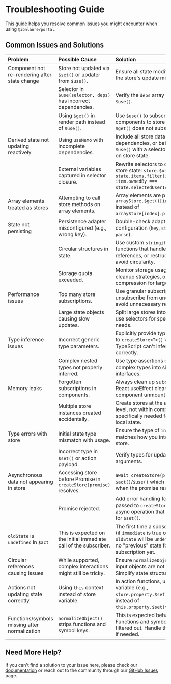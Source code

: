 # Troubleshooting Guide

This guide helps you resolve common issues you might encounter when using `@ibnlanre/portal`.

## Common Issues and Solutions

| Problem                                       | Possible Cause                                                     | Solution                                                                                                                                                            |
| :-------------------------------------------- | :----------------------------------------------------------------- | :------------------------------------------------------------------------------------------------------------------------------------------------------------------ |
| Component not re-rendering after state change | Store not updated via `$set()` or updater from `$use()`.           | Ensure all state modifications use the store's update mechanisms.                                                                                                   |
|                                               | Selector in `$use(selector, deps)` has incorrect dependencies.     | Verify the `deps` array for selectors in `$use()`.                                                                                                                  |
|                                               | Using `$get()` in render path instead of `$use()`.                 | Use `$use()` to subscribe React components to store changes. `$get()` does not subscribe.                                                                           |
| Derived state not updating reactively         | Using `useMemo` with incomplete dependencies.                      | Include all store data in `useMemo` dependencies, or better yet, use `$use()` with a selector that depends on store state.                                          |
|                                               | External variables captured in selector closure.                   | Rewrite selectors to depend on store state: `store.$use(state => state.items.filter(item => item.ownedBy === state.selectedUserId))`.                               |
| Array elements treated as stores              | Attempting to call store methods on array elements.                | Array elements are plain data. Use `arrayStore.$get()[index].property` instead of `arrayStore[index].property.$get()`.                                              |
| State not persisting                          | Persistence adapter misconfigured (e.g., wrong key).               | Double-check adapter configuration (`key`, `stringify`, `parse`).                                                                                                   |
|                                               | Circular structures in state.                                      | Use custom `stringify`/`parse` functions that handle circular references, or restructure data to avoid circularity.                                                 |
|                                               | Storage quota exceeded.                                            | Monitor storage usage, implement cleanup strategies, or use compression for large states.                                                                           |
| Performance issues                            | Too many store subscriptions.                                      | Use granular subscriptions, unsubscribe from unused stores, avoid unnecessary re-renders.                                                                           |
|                                               | Large state objects causing slow updates.                          | Split large stores into smaller ones, use selectors for specific data needs.                                                                                        |
| Type inference issues                         | Incorrect generic type parameters.                                 | Explicitly provide type parameters to `createStore<T>()` when TypeScript can't infer them correctly.                                                                |
|                                               | Complex nested types not properly inferred.                        | Use type assertions or break down complex types into simpler interfaces.                                                                                            |
| Memory leaks                                  | Forgotten subscriptions in components.                             | Always clean up subscriptions in React useEffect cleanup function or component unmount.                                                                             |
|                                               | Multiple store instances created accidentally.                     | Create stores at the application level, not within components, unless specifically needed for component-local state.                                                |
| Type errors with store                        | Initial state type mismatch with usage.                            | Ensure the type of `initialState` matches how you intend to use the store.                                                                                          |
|                                               | Incorrect type in `$set()` or action payload.                      | Verify types for updates and action arguments.                                                                                                                      |
| Asynchronous data not appearing in store      | Accessing store before Promise in `createStore(promise)` resolves. | `await createStore(promise)` or use `$act()`/`$use()` which will update when the promise resolves.                                                                  |
|                                               | Promise rejected.                                                  | Add error handling for the promise passed to `createStore` or for the async operation that provides data for `$set()`.                                              |
| `oldState` is `undefined` in `$act`           | This is expected on the initial immediate call of the subscriber.  | The first time a subscriber is called (if `immediate` is true or default), `oldState` will be `undefined` as there's no "previous" state for that subscription yet. |
| Circular references causing issues            | While supported, complex interactions might still be tricky.       | Ensure `normalizeObject` is used if input objects are not plain data. Simplify state structure if possible.                                                         |
| Actions not updating state correctly          | Using `this` context instead of store variable.                    | In action functions, use the store variable (e.g., `store.property.$set(value)`) instead of `this.property.$set(value)`.                                            |
| Functions/symbols missing after normalization | `normalizeObject()` strips functions and symbol keys.              | This is expected behavior. Functions and symbol keys are filtered out. Handle them separately if needed.                                                            |

## Need More Help?

If you can't find a solution to your issue here, please check our [documentation](README.md) or reach out to the community through our [GitHub Issues](https://github.com/ibnlanre/portal/issues) page.
